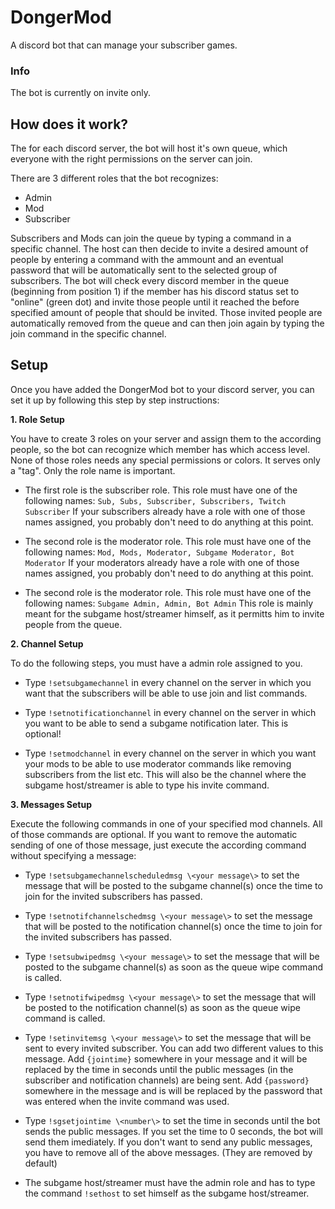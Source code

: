 # DongerMod

A discord bot that can manage your subscriber games.

### Info

The bot is currently on invite only.

## How does it work?

The for each discord server, the bot will host it's own queue, which everyone with the right permissions on the server can join.

There are 3 different roles that the bot recognizes:
- Admin
- Mod
- Subscriber

Subscribers and Mods can join the queue by typing a command in a specific channel. The host can then decide to invite a desired amount of people by entering a command with the ammount and an eventual password that will be automatically sent to the selected group of subscribers. The bot will check every discord member in the queue (beginning from position 1) if the member has his discord status set to "online" (green dot) and invite those people until it reached the before specified amount of people that should be invited. Those invited people are automatically removed from the queue and can then join again by typing the join command in the specific channel.


## Setup
Once you have added the DongerMod bot to your discord server, you can set it up by following this step by step instructions:


__1. Role Setup__
  
  You have to create 3 roles on your server and assign them to the according people, so the bot can recognize which member has which       access level. None of those roles needs any special permissions or colors. It serves only a "tag". Only the role name is important.
  
  - The first role is the subscriber role. This role must have one of the following names: `Sub, Subs, Subscriber, Subscribers, Twitch         Subscriber`
    If your subscribers already have a role with one of those names assigned, you probably don't need to do anything at this point.
  
  - The second role is the moderator role. This role must have one of the following names: `Mod, Mods, Moderator, Subgame Moderator, Bot       Moderator`
    If your moderators already have a role with one of those names assigned, you probably don't need to do anything at this point.
 
 - The second role is the moderator role. This role must have one of the following names: `Subgame Admin, Admin, Bot Admin`
    This role is mainly meant for the subgame host/streamer himself, as it permitts him to invite people from the queue.
    
    
__2. Channel Setup__

  To do the following steps, you must have a admin role assigned to you.
 
  - Type `!setsubgamechannel` in every channel on the server in which you want that the subscribers will be able to use join and list       commands.
  
  - Type `!setnotificationchannel` in every channel on the server in which you want to be able to send a subgame notification later.         This is optional!
  
  - Type `!setmodchannel` in every channel on the server in which you want your mods to be able to use moderator commands like removing     subscribers from the list etc. This will also be the channel where the subgame host/streamer is able to type his invite command.


__3. Messages Setup__
 
  Execute the following commands in one of your specified mod channels. All of those commands are optional. If you want to remove the     automatic sending of one of those message, just execute the according command without specifying a message: 
  
  - Type `!setsubgamechannelscheduledmsg \<your message\>` to set the message that will be posted to the subgame channel(s) once the         time to join for the invited subscribers has passed.

  - Type `!setnotifchannelschedmsg \<your message\>` to set the message that will be posted to the notification channel(s) once the time     to join for the invited subscribers has passed.

  - Type `!setsubwipedmsg \<your message\>` to set the message that will be posted to the subgame channel(s) as soon as the queue wipe       command is called.
  
  - Type `!setnotifwipedmsg \<your message\>` to set the message that will be posted to the notification channel(s) as soon as the queue     wipe command is called.
  
  - Type `!setinvitemsg \<your message\>` to set the message that will be sent to every invited subscriber. You can add two different       values to this message. Add `{jointime}` somewhere in your message and it will be replaced by the time in seconds until the public       messages (in the subscriber and notification channels) are being sent. Add `{password}` somewhere in the message and is will be         replaced by the password that was entered when the invite command was used.
  
  - Type  `!sgsetjointime \<number\>` to set the time in seconds until the bot sends the public messages. If you set the time to 0           seconds, the bot will send them imediately. If you don't want to send any public messages, you have to remove all of the above           messages. (They are removed by default)
  
  - The subgame host/streamer must have the admin role and has to type the command `!sethost` to set himself as the subgame                 host/streamer.

